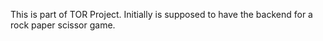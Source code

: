 This is part of TOR Project. Initially is supposed to have the backend for a rock paper scissor game.